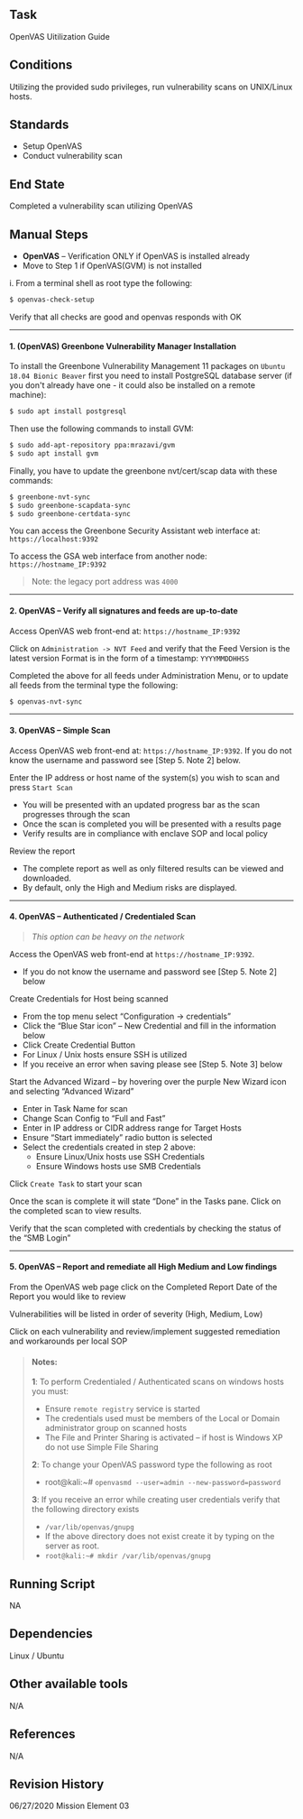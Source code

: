 ## Task
OpenVAS Uitilization Guide

## Conditions
Utilizing the provided sudo privileges, run vulnerability scans on UNIX/Linux hosts.

## Standards
- Setup OpenVAS
- Conduct vulnerability scan

## End State
Completed a vulnerability scan utilizing OpenVAS

## Manual Steps
   - **OpenVAS** – Verification ONLY if OpenVAS is installed already
   - Move to Step 1 if OpenVAS(GVM) is not installed

i. From a terminal shell as root type the following:
```bash
$ openvas-check-setup
```
Verify that all checks are good and openvas responds with OK

---
#### 1. (OpenVAS) Greenbone Vulnerability Manager Installation
To install the Greenbone Vulnerability Management 11 packages on `Ubuntu 18.04 Bionic Beaver` first you need to install PostgreSQL database server (if you don't already have one - it could also be installed on a remote machine):

```bash
$ sudo apt install postgresql
```

Then use the following commands to install GVM:
 ```bash
$ sudo add-apt-repository ppa:mrazavi/gvm
$ sudo apt install gvm
 ```

Finally, you have to update the greenbone nvt/cert/scap data with these commands:
 ```bash
 $ greenbone-nvt-sync
 $ sudo greenbone-scapdata-sync
 $ sudo greenbone-certdata-sync
 ```

You can access the Greenbone Security Assistant web interface at: `https://localhost:9392`

To access the GSA web interface from another node: `https://hostname_IP:9392`
 > Note: the legacy port address was `4000`

---
#### 2. OpenVAS – Verify all signatures and feeds are up-to-date
Access OpenVAS web front-end at: `https://hostname_IP:9392`

Click on `Administration -> NVT Feed` and verify that the Feed Version is the latest version Format is in the form of a timestamp: `YYYYMMDDHHSS`

Completed the above for all feeds under Administration Menu, or to update all feeds from the terminal type the following:
```bash
$ openvas-nvt-sync
```
---
#### 3. OpenVAS – Simple Scan
Access OpenVAS web front-end at: `https://hostname_IP:9392`. If you do not know the username and password see [Step 5. Note 2] below.

Enter the IP address or host name of the system(s) you wish to scan and press `Start Scan`
   - You will be presented with an updated progress bar as the scan progresses through the scan
   - Once the scan is completed you will be presented with a results page
   - Verify results are in compliance with enclave SOP and local policy

Review the report
   - The complete report as well as only filtered results can be viewed and downloaded. 
   - By default, only the High and Medium risks are displayed.

---
#### 4. OpenVAS – Authenticated / Credentialed Scan

>*This option can be heavy on the network*

Access the OpenVAS web front-end at `https://hostname_IP:9392`.
 - If you do not know the username and password see [Step 5. Note 2] below

Create Credentials for Host being scanned
 - From the top menu select “Configuration -> credentials”
 - Click the “Blue Star icon” – New Credential and fill in the information below
 - Click Create Credential Button
 - For Linux / Unix hosts ensure SSH is utilized
 - If you receive an error when saving please see [Step 5. Note 3] below

Start the Advanced Wizard 
 – by hovering over the purple New Wizard icon and selecting “Advanced Wizard”
 - Enter in Task Name for scan
 - Change Scan Config to “Full and Fast”
 - Enter in IP address or CIDR address range for Target Hosts
 - Ensure “Start immediately” radio button is selected
 - Select the credentials created in step 2 above:
   - Ensure Linux/Unix hosts use SSH Credentials
   - Ensure Windows hosts use SMB Credentials
  
Click `Create Task` to start your scan

Once the scan is complete it will state “Done” in the Tasks pane. Click on the completed scan to view results.

Verify that the scan completed with credentials by checking the status of the “SMB Login”

---
#### 5. OpenVAS – Report and remediate all High Medium and Low findings
From the OpenVAS web page click on the Completed Report Date of the Report you would like to review

Vulnerabilities will be listed in order of severity (High, Medium, Low)

Click on each vulnerability and review/implement suggested remediation and workarounds per local SOP

>#### Notes:
>**1**: To perform Credentialed / Authenticated scans on windows hosts you must:
>  - Ensure `remote registry` service is started
>  - The credentials used must be members of the Local or Domain administrator group on scanned hosts
>  - The File and Printer Sharing is activated – if host is Windows XP do not use Simple File Sharing
>
>**2**: To change your OpenVAS password type the following as root
>  - root@kali:~# `openvasmd --user=admin --new-password=password`
>
>**3**: If you receive an error while creating user credentials verify that the following directory exists
>  - `/var/lib/openvas/gnupg`
>  - If the above directory does not exist create it by typing on the server as root.
>  - `root@kali:~# mkdir /var/lib/openvas/gnupg`

## Running Script
NA

## Dependencies
Linux / Ubuntu

## Other available tools
N/A

## References
N/A

## Revision History
06/27/2020 Mission Element 03
